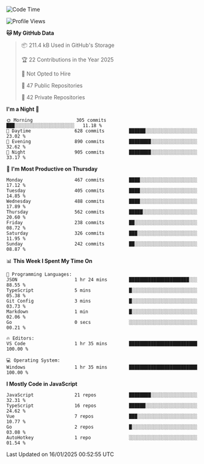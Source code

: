 <!--START_SECTION:waka-->
![Code Time](http://img.shields.io/badge/Code%20Time-898%20hrs%2049%20mins-blue)

![Profile Views](http://img.shields.io/badge/Profile%20Views-1-blue)

**🐱 My GitHub Data** 

> 📦 211.4 kB Used in GitHub's Storage 
 > 
> 🏆 22 Contributions in the Year 2025
 > 
> 🚫 Not Opted to Hire
 > 
> 📜 47 Public Repositories 
 > 
> 🔑 42 Private Repositories 
 > 
**I'm a Night 🦉** 

```text
🌞 Morning                305 commits         ███░░░░░░░░░░░░░░░░░░░░░░   11.18 % 
🌆 Daytime                628 commits         ██████░░░░░░░░░░░░░░░░░░░   23.02 % 
🌃 Evening                890 commits         ████████░░░░░░░░░░░░░░░░░   32.62 % 
🌙 Night                  905 commits         ████████░░░░░░░░░░░░░░░░░   33.17 % 
```
📅 **I'm Most Productive on Thursday** 

```text
Monday                   467 commits         ████░░░░░░░░░░░░░░░░░░░░░   17.12 % 
Tuesday                  405 commits         ████░░░░░░░░░░░░░░░░░░░░░   14.85 % 
Wednesday                488 commits         ████░░░░░░░░░░░░░░░░░░░░░   17.89 % 
Thursday                 562 commits         █████░░░░░░░░░░░░░░░░░░░░   20.60 % 
Friday                   238 commits         ██░░░░░░░░░░░░░░░░░░░░░░░   08.72 % 
Saturday                 326 commits         ███░░░░░░░░░░░░░░░░░░░░░░   11.95 % 
Sunday                   242 commits         ██░░░░░░░░░░░░░░░░░░░░░░░   08.87 % 
```


📊 **This Week I Spent My Time On** 

```text
💬 Programming Languages: 
JSON                     1 hr 24 mins        ██████████████████████░░░   88.55 % 
TypeScript               5 mins              █░░░░░░░░░░░░░░░░░░░░░░░░   05.38 % 
Git Config               3 mins              █░░░░░░░░░░░░░░░░░░░░░░░░   03.73 % 
Markdown                 1 min               █░░░░░░░░░░░░░░░░░░░░░░░░   02.06 % 
Go                       0 secs              ░░░░░░░░░░░░░░░░░░░░░░░░░   00.21 % 

🔥 Editors: 
VS Code                  1 hr 35 mins        █████████████████████████   100.00 % 

💻 Operating System: 
Windows                  1 hr 35 mins        █████████████████████████   100.00 % 
```

**I Mostly Code in JavaScript** 

```text
JavaScript               21 repos            ████████░░░░░░░░░░░░░░░░░   32.31 % 
TypeScript               16 repos            ██████░░░░░░░░░░░░░░░░░░░   24.62 % 
Vue                      7 repos             ███░░░░░░░░░░░░░░░░░░░░░░   10.77 % 
Go                       2 repos             █░░░░░░░░░░░░░░░░░░░░░░░░   03.08 % 
AutoHotkey               1 repo              ░░░░░░░░░░░░░░░░░░░░░░░░░   01.54 % 
```




 Last Updated on 16/01/2025 00:52:55 UTC
<!--END_SECTION:waka-->
